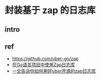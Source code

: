# 封装基于 zap 的日志库

## intro


## ref
* https://github.com/uber-go/zap
* [在Go语言项目中使用Zap日志库](https://zhuanlan.zhihu.com/p/88856378)
* [一文告诉你如何用好uber开源的zap日志库](https://zhuanlan.zhihu.com/p/390439745) 